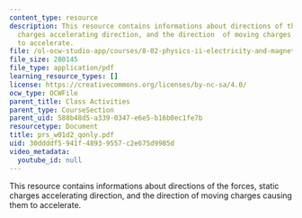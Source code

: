 ```yaml
---
content_type: resource
description: This resource contains informations about directions of the forces, static
  charges accelerating direction, and the direction  of moving charges causing them
  to accelerate.
file: /ol-ocw-studio-app/courses/8-02-physics-ii-electricity-and-magnetism-spring-2007/30ddddf5941f48939557c2e675d9985d_prs_w01d2_qonly.pdf
file_size: 280145
file_type: application/pdf
learning_resource_types: []
license: https://creativecommons.org/licenses/by-nc-sa/4.0/
ocw_type: OCWFile
parent_title: Class Activities
parent_type: CourseSection
parent_uid: 588b48d5-a339-0347-e6e5-b16b0ec1fe7b
resourcetype: Document
title: prs_w01d2_qonly.pdf
uid: 30ddddf5-941f-4893-9557-c2e675d9985d
video_metadata:
  youtube_id: null
---
```

This resource contains informations about directions of the forces, static charges accelerating direction, and the direction  of moving charges causing them to accelerate.